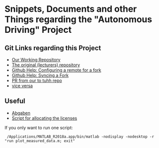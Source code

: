 # Snippets, Documents and other Things regarding the "Autonomous Driving" Project

## Git Links regarding this Project
* [Our Working Repository](https://github.com/Zarbokk/Car_Pi_MUM/)
* [The original (lecturers) repository](https://github.com/TUHH-MUM/car-firmware)
* [Github Help: Configuring a remote for a fork](https://help.github.com/articles/configuring-a-remote-for-a-fork/)
* [Github Help: Syncing a Fork](https://help.github.com/articles/syncing-a-fork/)
* [PR from our to tuhh repo](https://github.com/TUHH-MUM/car-firmware/compare/master...Zarbokk:master)
* [vice versa](https://github.com/Zarbokk/Car_Pi_MUM/compare/master...TUHH-MUM:master)



## Useful
* [Abgaben](./Abgaben)
* [Script for allocating the licenses](./use_all_licenses.m)

If you only want to run one script:

     /Applications/MATLAB_R2018a.app/bin/matlab -nodisplay -nodesktop -r "run plot_measured_data.m; exit"
